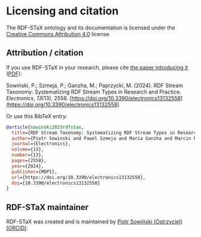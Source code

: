 # Licensing and citation

The RDF-STaX ontology and its documentation is licensed under the [Creative Commons Attribution 4.0](https://creativecommons.org/licenses/by/4.0/) license.

## Attribution / citation

If you use RDF-STaX in your research, please cite [the paper introducing it](https://doi.org/10.3390/electronics13132558) ([PDF](https://www.mdpi.com/2079-9292/13/13/2558/pdf)):

Sowiński, P.; Szmeja, P.; Ganzha, M.; Paprzycki, M. (2024). RDF Stream Taxonomy: Systematizing RDF Stream Types in Research and Practice. _Electronics_, _13_(13), 2558. [https://doi.org/10.3390/electronics13132558](https://doi.org/10.3390/electronics13132558)

Or use this BibTeX entry:

```bibtex
@article{sowinski2023rdfstax,
  title={RDF Stream Taxonomy: Systematizing RDF Stream Types in Research and Practice}, 
  author={Piotr Sowinski and Pawel Szmeja and Maria Ganzha and Marcin Paprzycki},
  journal={Electronics},
  volume={13},
  number={13},
  pages={2558},
  year={2024},
  publisher={MDPI},
  url={https://doi.org/10.3390/electronics13132558},
  doi={10.3390/electronics13132558}
}
```

## RDF-STaX maintainer

RDF-STaX was created and is maintained by [Piotr Sowiński (Ostrzyciel)](https://github.com/Ostrzyciel) [(ORCID)](https://orcid.org/0000-0002-2543-9461).
